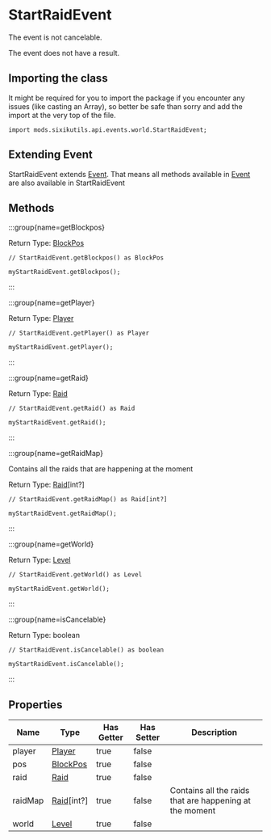 # StartRaidEvent

The event is not cancelable.

The event does not have a result.

## Importing the class

It might be required for you to import the package if you encounter any issues (like casting an Array), so better be safe than sorry and add the import at the very top of the file.
```zenscript
import mods.sixikutils.api.events.world.StartRaidEvent;
```


## Extending Event

StartRaidEvent extends [Event](/forge/api/event/Event). That means all methods available in [Event](/forge/api/event/Event) are also available in StartRaidEvent

## Methods

:::group{name=getBlockpos}

Return Type: [BlockPos](/vanilla/api/util/math/BlockPos)

```zenscript
// StartRaidEvent.getBlockpos() as BlockPos

myStartRaidEvent.getBlockpos();
```

:::

:::group{name=getPlayer}

Return Type: [Player](/vanilla/api/entity/type/player/Player)

```zenscript
// StartRaidEvent.getPlayer() as Player

myStartRaidEvent.getPlayer();
```

:::

:::group{name=getRaid}

Return Type: [Raid](/mods/sixikutils/utils/world/Raid)

```zenscript
// StartRaidEvent.getRaid() as Raid

myStartRaidEvent.getRaid();
```

:::

:::group{name=getRaidMap}

Contains all the raids that are happening at the moment

Return Type: [Raid](/mods/sixikutils/utils/world/Raid)[int?]

```zenscript
// StartRaidEvent.getRaidMap() as Raid[int?]

myStartRaidEvent.getRaidMap();
```

:::

:::group{name=getWorld}

Return Type: [Level](/vanilla/api/world/Level)

```zenscript
// StartRaidEvent.getWorld() as Level

myStartRaidEvent.getWorld();
```

:::

:::group{name=isCancelable}

Return Type: boolean

```zenscript
// StartRaidEvent.isCancelable() as boolean

myStartRaidEvent.isCancelable();
```

:::


## Properties

|  Name   |                       Type                       | Has Getter | Has Setter |                       Description                       |
|---------|--------------------------------------------------|------------|------------|---------------------------------------------------------|
| player  | [Player](/vanilla/api/entity/type/player/Player) | true       | false      |                                                         |
| pos     | [BlockPos](/vanilla/api/util/math/BlockPos)      | true       | false      |                                                         |
| raid    | [Raid](/mods/sixikutils/utils/world/Raid)        | true       | false      |                                                         |
| raidMap | [Raid](/mods/sixikutils/utils/world/Raid)[int?]  | true       | false      | Contains all the raids that are happening at the moment |
| world   | [Level](/vanilla/api/world/Level)                | true       | false      |                                                         |

